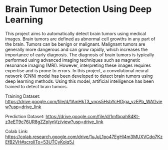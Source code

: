 # Brain Tumor Detection Using Deep Learning

This project aims to automatically detect brain tumors using medical images. Brain tumors are defined as abnormal cell growths in any part of the brain. Tumors can be benign or malignant. Malignant tumors are generally more dangerous and can grow rapidly, which increases the importance of early diagnosis. The diagnosis of brain tumors is typically performed using advanced imaging techniques such as magnetic resonance imaging (MRI). However, interpreting these images requires expertise and is prone to errors.
In this project, a convolutional neural network (CNN) model has been developed to detect brain tumors using deep learning methods. Using this model, artificial intelligence has been trained to detect brain tumors.


Training Dataset:
https://drive.google.com/file/d/1AmHkT3_vnps5HsbYcHGjga_yzEPb_WAf/view?usp=drive_link

Prediction Dataset:
https://drive.google.com/file/d/1mfbpah84Kt-z3eET9c76UR8gZZpIynVz/view?usp=drive_link 

Colab Link:
https://colab.research.google.com/drive/1uJuL1po47EgHl4m3MUXVCdq7KzEfB2VH#scrollTo=53UTCyKolq5J
